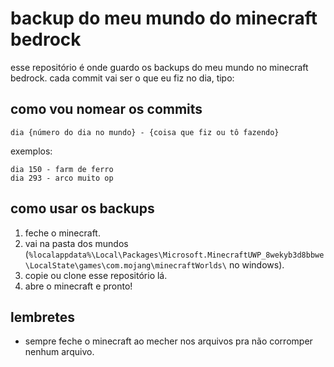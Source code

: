 # backup do meu mundo do minecraft bedrock

esse repositório é onde guardo os backups do meu mundo no minecraft bedrock. cada commit vai ser o que eu fiz no dia, tipo:

## como vou nomear os commits

```
dia {número do dia no mundo} - {coisa que fiz ou tô fazendo}
```

exemplos:
```
dia 150 - farm de ferro
dia 293 - arco muito op
```

## como usar os backups

1. feche o minecraft.
2. vai na pasta dos mundos (`%localappdata%\Local\Packages\Microsoft.MinecraftUWP_8wekyb3d8bbwe\LocalState\games\com.mojang\minecraftWorlds\` no windows).
3. copie ou clone esse repositório lá.
4. abre o minecraft e pronto!

## lembretes

- sempre feche o minecraft ao mecher nos arquivos pra não corromper nenhum arquivo.
